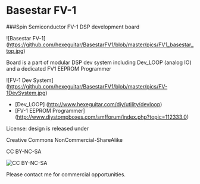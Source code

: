 Basestar FV-1
========

###Spin Semiconductor FV-1 DSP development board

![Basestar FV-1] (https://github.com/hexeguitar/BasestarFV1/blob/master/pics/FV1_basestar_top.jpg)

Board is a part of modular DSP dev system including Dev_LOOP (analog IO) and a dedicated FV1 EEPROM Programmer

![FV-1 Dev System] (https://github.com/hexeguitar/BasestarFV1/blob/master/pics/FV-1DevSystem.jpg)

* [Dev_LOOP] (http://www.hexeguitar.com/diy/utility/devloop)
* [FV-1 EEPROM Programmer] (http://www.diystompboxes.com/smfforum/index.php?topic=112333.0)

License:  design is released under 

Creative Commons NonCommercial-ShareAlike 

CC BY-NC-SA

![CC BY-NC-SA](http://i.creativecommons.org/l/by-nc-sa/3.0/88x31.png)

Please contact me for commercial opportunities. 
